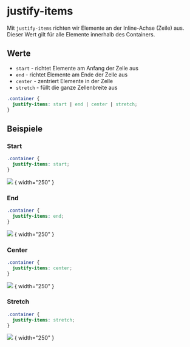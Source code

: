 # justify-items

Mit `justify-items` richten wir Elemente an der Inline-Achse (Zeile) aus. Dieser Wert gilt für alle Elemente innerhalb des Containers.

## Werte

- `start` - richtet Elemente am Anfang der Zelle aus
- `end` - richtet Elemente am Ende der Zelle aus
- `center` - zentriert Elemente in der Zelle
- `stretch` - füllt die ganze Zellenbreite aus

````CSS
.container {
  justify-items: start | end | center | stretch;
}
````

## Beispiele

### Start

````CSS
.container {
  justify-items: start;
}
````

![](justify-items-start.jpg) { width="250" }

### End

````CSS
.container {
  justify-items: end;
}
````

![](justify-items-end.jpg) { width="250" }

### Center

````CSS
.container {
  justify-items: center;
}
````

![](justify-items-center.jpg) { width="250" }

### Stretch

````CSS
.container {
  justify-items: stretch;
}
````

![](justify-items-stretch.jpg) { width="250" }